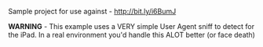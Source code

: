 Sample project for use against - http://bit.ly/i6BumJ

**WARNING** - This example uses a VERY simple User Agent sniff to detect for the iPad.  In a real environment you'd handle this ALOT better (or face death)
